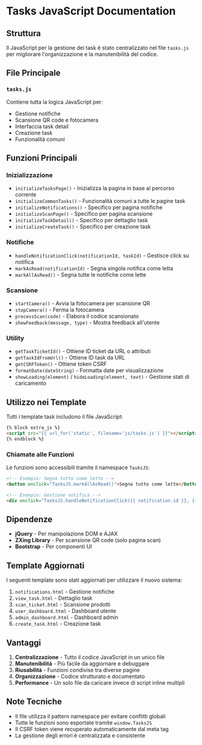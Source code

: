 # Tasks JavaScript Documentation

## Struttura

Il JavaScript per la gestione dei task è stato centralizzato nel file `tasks.js` per migliorare l'organizzazione e la manutenibilità del codice.

## File Principale

### `tasks.js`
Contiene tutta la logica JavaScript per:
- Gestione notifiche
- Scansione QR code e fotocamera
- Interfaccia task detail
- Creazione task
- Funzionalità comuni

## Funzioni Principali

### Inizializzazione
- `initializeTasksPage()` - Inizializza la pagina in base al percorso corrente
- `initializeCommonTasks()` - Funzionalità comuni a tutte le pagine task
- `initializeNotifications()` - Specifico per pagina notifiche
- `initializeScanPage()` - Specifico per pagina scansione
- `initializeTaskDetail()` - Specifico per dettaglio task
- `initializeCreateTask()` - Specifico per creazione task

### Notifiche
- `handleNotificationClick(notificationId, taskId)` - Gestisce click su notifica
- `markAsRead(notificationId)` - Segna singola notifica come letta
- `markAllAsRead()` - Segna tutte le notifiche come lette

### Scansione
- `startCamera()` - Avvia la fotocamera per scansione QR
- `stopCamera()` - Ferma la fotocamera
- `processScan(code)` - Elabora il codice scansionato
- `showFeedback(message, type)` - Mostra feedback all'utente

### Utility
- `getTaskTicketId()` - Ottiene ID ticket da URL o attributi
- `getTaskIdFromUrl()` - Ottiene ID task da URL
- `getCSRFToken()` - Ottiene token CSRF
- `formatDate(dateString)` - Formatta date per visualizzazione
- `showLoading(element)` / `hideLoading(element, text)` - Gestione stati di caricamento

## Utilizzo nei Template

Tutti i template task includono il file JavaScript:

```html
{% block extra_js %}
<script src="{{ url_for('static', filename='js/tasks.js') }}"></script>
{% endblock %}
```

### Chiamate alle Funzioni

Le funzioni sono accessibili tramite il namespace `TasksJS`:

```html
<!-- Esempio: Segna tutto come letto -->
<button onclick="TasksJS.markAllAsRead()">Segna tutto come letto</button>

<!-- Esempio: Gestione notifica -->
<div onclick="TasksJS.handleNotificationClick({{ notification.id }}, {{ task_id }})">
```

## Dipendenze

- **jQuery** - Per manipolazione DOM e AJAX
- **ZXing Library** - Per scansione QR code (solo pagina scan)
- **Bootstrap** - Per componenti UI

## Template Aggiornati

I seguenti template sono stati aggiornati per utilizzare il nuovo sistema:

1. `notifications.html` - Gestione notifiche
2. `view_task.html` - Dettaglio task
3. `scan_ticket.html` - Scansione prodotti
4. `user_dashboard.html` - Dashboard utente
5. `admin_dashboard.html` - Dashboard admin
6. `create_task.html` - Creazione task

## Vantaggi

1. **Centralizzazione** - Tutto il codice JavaScript in un unico file
2. **Manutenibilità** - Più facile da aggiornare e debuggare
3. **Riusabilità** - Funzioni condivise tra diverse pagine
4. **Organizzazione** - Codice strutturato e documentato
5. **Performance** - Un solo file da caricare invece di script inline multipli

## Note Tecniche

- Il file utilizza il pattern namespace per evitare conflitti globali
- Tutte le funzioni sono esportate tramite `window.TasksJS`
- Il CSRF token viene recuperato automaticamente dal meta tag
- La gestione degli errori è centralizzata e consistente 